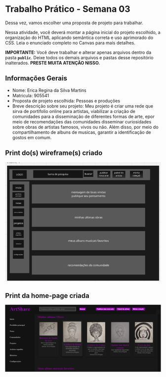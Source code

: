 # Trabalho Prático - Semana 03

Dessa vez, vamos escolher uma proposta de projeto para trabalhar.

Nessa atividade, você deverá montar a página inicial do projeto escolhido, a organização do HTML aplicando semântica correta e uso aprimorado do CSS. Leia o enunciado completo no Canvas para mais detalhes.

**IMPORTANTE:** Você deve trabalhar e alterar apenas arquivos dentro da pasta **`public`**. Deixe todos os demais arquivos e pastas desse repositório inalterados. **PRESTE MUITA ATENÇÃO NISSO.**

## Informações Gerais

- Nome: Erica Regina da Silva Martins 
- Matricula: 905541
- Proposta de projeto escolhida: Pessoas e produções 
- Breve descrição sobre seu projeto: Meu projeto é criar uma rede que sirva de portifolio online para artistas, viabilizar a criação de comunidades para a disseminação de diferentes formas de arte, epor meio de recomendações das comunidades disseminar curiosidades sobre obras de artistas famosos, vivos ou não. Além disso, por meio do compartilhamento de albuns de musicas, garantir a identificação de gostos em comum. 


## Print do(s) wireframe(s) criado

![Print do wireframe](prints/print_wireframe.png)


## Print da home-page criada

![Print do wireframe](prints/print_homepage.png)